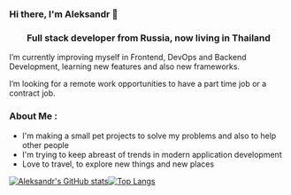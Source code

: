 ### Hi there, I'm Aleksandr 👋

<h3 align="center">Full stack developer from Russia, now living in Thailand</h3>

I’m currently improving myself in Frontend, DevOps and Backend Development, learning new features and also new frameworks.

I’m looking for a remote work opportunities to have a part time job or a contract job.


### About Me :
  
- I'm making a small pet projects to solve my problems and also to help other people
- I'm trying to keep abreast of trends in modern application development
- Love to travel, to explore new things and new places


[![Aleksandr's GitHub stats](https://github-readme-stats.vercel.app/api?username=omggga)](https://github.com/anuraghazra/github-readme-stats)[![Top Langs](https://github-readme-stats.vercel.app/api/top-langs/?username=omggga&layout=compact)](https://github.com/anuraghazra/github-readme-stats)
